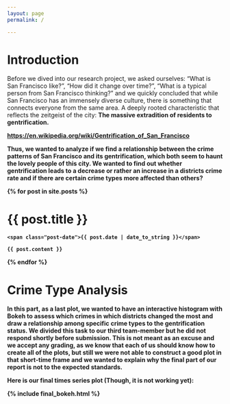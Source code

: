 ```yaml
---
layout: page
permalink: /

---
```

<h1 id="Introduction" class="post-title">
        Introduction
</h1>

Before we dived into our research project, we asked ourselves: “What is San Francisco like?”, “How did it change over time?”, “What is a typical person from San Francisco thinking?” and we quickly concluded that while San Francisco has an immensely diverse culture, there is something that connects everyone from the same area. A deeply rooted characteristic that reflects the zeitgeist of the city: <b>The massive extradition of residents to gentrification.<b>

<a href="https://en.wikipedia.org/wiki/Gentrification_of_San_Francisco">https://en.wikipedia.org/wiki/Gentrification_of_San_Francisco</a>


Thus, we wanted to analyze if we find a relationship between the crime patterns of San Francisco and its gentrification, which both seem to haunt the lovely people of this city. We wanted to find out whether gentrification leads to a decrease or rather an increase in a districts crime rate and if there are certain crime types more affected than others?

<div class="posts">
  {% for post in site.posts %}
  <div class="post">
    <h1 id = '{{ post.title }}' class="post-title">
        {{ post.title }}
    </h1>

    <span class="post-date">{{ post.date | date_to_string }}</span>

    {{ post.content }}
  </div>
  {% endfor %}
</div>
<h1 id="Crime Types" class="post-title">
       Crime Type Analysis
</h1>

In this part, as a last plot, we wanted to have an interactive histogram with Bokeh to assess which crimes in which districts changed the most and draw a relationship among specific crime types to the gentrification status. We divided this task to our third team-member but he did not respond shortly before submission. This is not meant as an excuse and we accept any grading, as we know that each of us should know how to create all of the plots, but still we were not able to construct a good plot in that short-time frame and we wanted to explain why the final  part of our report is not to the expected standards.

Here is our final times series plot (Though, it is not working yet):

{% include final_bokeh.html %}



